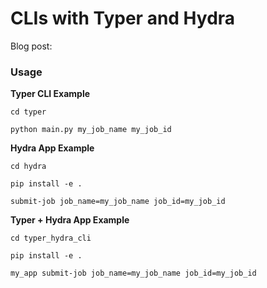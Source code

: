 # CLIs with Typer and Hydra

Blog post: 

### Usage

**Typer CLI Example**

```
cd typer

python main.py my_job_name my_job_id
```

**Hydra App Example**

```
cd hydra

pip install -e .

submit-job job_name=my_job_name job_id=my_job_id
```

**Typer + Hydra App Example**

```
cd typer_hydra_cli

pip install -e .

my_app submit-job job_name=my_job_name job_id=my_job_id
```